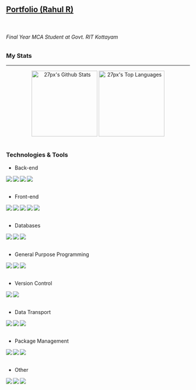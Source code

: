 ## <a href="https://27px.github.io/">Portfolio (Rahul R)</a>
<br>

###### Final Year MCA Student at Govt. RIT Kottayam

### My Stats
---

<div style="text-align:center;">
  <img align="center" height="180px" alt="27px's Github Stats" src="https://github-readme-stats.vercel.app/api?username=27px&show_icons=true&hide_border=true&count_private=true&include_all_commits=true&bg_color=45,FFE53B,FF2525&title_color=000000&text_color=000000&icon_color=000000" />
  <img align="center" height="180px" alt="27px's Top Languages" src="https://github-readme-stats.vercel.app/api/top-langs/?username=27px&bg_color=45,90CAF9,1565C0&title_color=000000&text_color=FFFFFF&icon_color=000000&layout=compact" />
</div>

<br>

### Technologies & Tools

+ Back-end

<img align="left" src="https://img.shields.io/badge/Intermediate-Node.JS-brightgreen">
<img align="left" src="https://img.shields.io/badge/Intermediate-Express.js-brightgreen">
<img align="left" src="https://img.shields.io/badge/Advanced-EJS-brightgreen">
<img align="left" src="https://img.shields.io/badge/Advanced-PHP-brightgreen">
<br><br>

+ Front-end

<img align="left" src="https://img.shields.io/badge/Advanced-JavaScript-brightgreen">
<img align="left" src="https://img.shields.io/badge/Advanced-ES7-brightgreen">
<img align="left" src="https://img.shields.io/badge/Advanced-CSS-brightgreen">
<img align="left" src="https://img.shields.io/badge/Beginner-Angular-brightgreen">
<img align="left" src="https://img.shields.io/badge/Beginner-React-brightgreen">
<br><br>

+ Databases

<img align="left" src="https://img.shields.io/badge/Advanced-MySQL-brightgreen">
<img align="left" src="https://img.shields.io/badge/Advanced-Postgresql-brightgreen">
<img align="left" src="https://img.shields.io/badge/Intermediate-MongoDB-brightgreen">
<br><br>

+ General Purpose Programming

<img align="left" src="https://img.shields.io/badge/Intermediate-Python-brightgreen">
<img align="left" src="https://img.shields.io/badge/Advanced-Java-brightgreen">
<img align="left" src="https://img.shields.io/badge/Beginner-Spring Boot-brightgreen">
<br><br>

+ Version Control

<img align="left" src="https://img.shields.io/badge/Intermediate-Git-brightgreen">
<img align="left" src="https://img.shields.io/badge/Advanced-Github-brightgreen">
<br><br>

+ Data Transport

<img align="left" src="https://img.shields.io/badge/Intermediate-REST API-brightgreen">
<img align="left" src="https://img.shields.io/badge/Advanced-JSON-brightgreen">
<img align="left" src="https://img.shields.io/badge/Advanced-XML-brightgreen">
<br><br>

+ Package Management

<img align="left" src="https://img.shields.io/badge/Intermediate-NPM-brightgreen">
<img align="left" src="https://img.shields.io/badge/Intermediate-PIP-brightgreen">
<img align="left" src="https://img.shields.io/badge/Beginner-MVN-brightgreen">
<br><br>

+ Other

<img align="left" src="https://img.shields.io/badge/Advanced-HTML-brightgreen">
<img align="left" src="https://img.shields.io/badge/Intermediate-AJAX-brightgreen">
<img align="left" src="https://img.shields.io/badge/Intermediate-SVG-brightgreen">

<br><br><br>






<!--
- 🔭 I’m currently working on ...
- 🌱 I’m currently learning ...
- 👯 I’m looking to collaborate on ...
- 🤔 I’m looking for help with ...
- 💬 Ask me about ...
- 📫 How to reach me: ...
- 😄 Pronouns: ...
- ⚡ Fun fact: ...
-->
